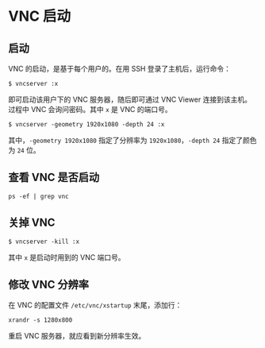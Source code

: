 # VNC 启动


## 启动


VNC 的启动，是基于每个用户的。在用 SSH 登录了主机后，运行命令：


```console
$ vncserver :x
```

即可启动该用户下的 VNC 服务器，随后即可通过 VNC Viewer 连接到该主机。过程中 VNC 会询问密码。其中 `x` 是 VNC 的端口号。


```console
$ vncserver -geometry 1920x1080 -depth 24 :x
```

其中，`-geometry 1920x1080` 指定了分辨率为 `1920x1080`，`-depth 24` 指定了颜色为 `24` 位。


## 查看 VNC 是否启动


`ps -ef | grep vnc`


## 关掉 VNC


`$ vncserver -kill :x`

其中 `x` 是启动时用到的 VNC 端口号。

## 修改 VNC 分辨率


在 VNC 的配置文件 `/etc/vnc/xstartup` 末尾，添加行：

`xrandr -s 1280x800`

重启 VNC 服务器，就应看到新分辨率生效。
